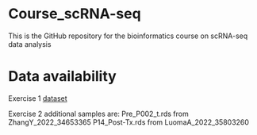 # Course_scRNA-seq
This is the GitHub repository for the bioinformatics course on scRNA-seq data analysis


# Data availability

Exercise 1 [dataset](https://www.dropbox.com/s/xnxctk8wf0zzxce/pbmc_seurat.rds?dl=1)

Exercise 2 additional samples are:
Pre_P002_t.rds from ZhangY_2022_34653365
P14_Post-Tx.rds from LuomaA_2022_35803260
